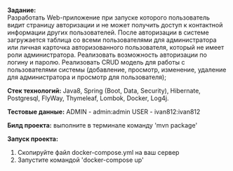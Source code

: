 **Задание:**  
Разработать Web-приложение при запуске которого пользователь видит страницу авторизации и не может получить доступ к контактной информации других пользователей. После авторизации в системе загружается таблица со всеми пользователями для администратора или личная карточка авторизованного пользователя, который не имеет роли администратора.
Реализовать возможность авторизации по логину и паролю.
Реализовать CRUD модель для работы с пользователями системы (добавление, просмотр, изменение, удаление для администратора и просмотр для пользователя);


**Стек технологий:**
Java8, Spring (Boot, Data, Security), Hibernate, Postgresql, FlyWay, Thymeleaf, Lombok, Docker, Log4j.

**Тестовые данные:**
ADMIN - admin:admin
USER - ivan812:ivan812


**Билд проекта:**
выполните в терминале команду 'mvn package'

**Запуск проекта:**
1) Скопируйте файл docker-compose.yml на ваш сервер
2) Запустите командой 'docker-compose up'
